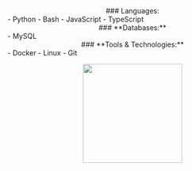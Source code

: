 <div align="center">
### Languages:
</div>
- Python
- Bash
- JavaScript
- TypeScript

<div align="center">
### **Databases:**
</div>
  - MySQL

<div align="center">
### **Tools & Technologies:**
</div>
- Docker
- Linux
- Git

<div align="center">
<p>
<a href="https://github.com/TheSilver1023">
  <img height="200em" src="https://github-readme-stats.vercel.app/api?username=TheSilver1023&hide_border=true&show_icons=true&title_color=E11111&icon_color=FF5733&text_color=FFFFFF&bg_color=0c1017"
</a>
</p>
</div>
